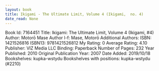 ```yaml
---
layout: book
title: Ikigami - The Ultimate Limit, Volume 4 (Ikigami,  no. 4)
date_read: None
---
```


Book Id: 7164451
Title: Ikigami: The Ultimate Limit, Volume 4 (Ikigami, #4)
Author: Motorō Mase
Author l-f: Mase, Motorō
Additional Authors: 
ISBN: 1421526816
ISBN13: 9781421526812
My Rating: 0
Average Rating: 4.10
Publisher: VIZ Media LLC
Binding: Paperback
Number of Pages: 232
Year Published: 2010
Original Publication Year: 2007
Date Added: 2019/10/18
Bookshelves: kupka-wstydu
Bookshelves with positions: kupka-wstydu (#2210)

